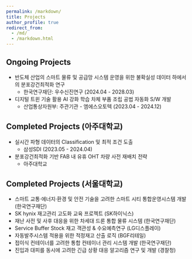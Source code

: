 ```yaml
---
permalink: /markdown/
title: Projects
author_profile: true
redirect_from:
  - /md/
  - /markdown.html
---
```


## Ongoing Projects

* 반도체 산업의 스마트 물류 및 공급망 시스템 운영을 위한 불확실성 데이터 하에서의 분포강건최적화 연구 
  * 한국연구재단: 우수신진연구 (2024.04 - 2028.03)
* 디지털 트윈 기술 활용 AI 강화 학습 차체 부품 조립 공법 자동화 S/W 개발 
  * 산업통상자원부: 주관기관 - 엠에스오토텍 (2023.04 - 2024.12)

## Completed Projects (아주대학교)
* 실시간 파형 데이터의 Classification 및 최적 조건 도출 
  * 삼성SDI (2023.05 - 2024.04)
* 분포강건최적화 기반 FAB 내 유휴 OHT 차량 사전 재배치 전략 
  * 아주대학교

## Completed Projects (서울대학교)
* 스마트 교통·에너지·환경 및 안전 기술을 고려한 스마트 시티 통합운영시스템 개발 (한국연구재단)
* SK hynix 재고관리 고도화 교육 프로젝트 (SK하이닉스)
* 재난 사전 및 사후 대응을 위한 차세대 드론 통합 물류 시스템 (한국연구재단)
* Service Buffer Stock 재고 객관성 & 수요예측연구 (LG디스플레이)
* 자동발주시스템 적용을 위한 적정재고 산출 로직 (BGF리테일)
* 접이식 컨테이너를 고려한 통합 컨테이너 관리 시스템 개발 (한국연구재단)
* 진입과 대피를 동시에 고려한 긴급 상황 대응 알고리즘 연구 및 개발 (경찰청)
